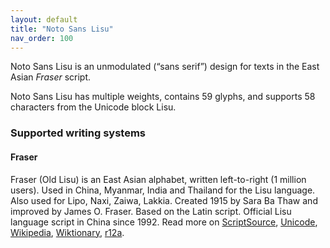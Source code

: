 ```yaml
---
layout: default
title: "Noto Sans Lisu"
nav_order: 100
---
```

Noto Sans Lisu is an unmodulated (“sans serif”) design for texts in the East Asian _Fraser_ script. 

Noto Sans Lisu has multiple weights, contains 59 glyphs, and supports 58 characters from the Unicode block Lisu.


### Supported writing systems


#### Fraser

Fraser (Old Lisu) is an East Asian alphabet, written left-to-right (1 million users). Used in China, Myanmar, India and Thailand for the Lisu language. Also used for Lipo, Naxi, Zaiwa, Lakkia. Created 1915 by Sara Ba Thaw and improved by James O. Fraser. Based on the Latin script. Official Lisu language script in China since 1992. Read more on [ScriptSource](https://scriptsource.org/scr/Lisu), [Unicode](https://www.unicode.org/versions/Unicode13.0.0/ch18.pdf#G44587), [Wikipedia](https://en.wikipedia.org/wiki/ISO_15924:Lisu), [Wiktionary](https://en.wiktionary.org/wiki/Category:Lisu_script), [r12a](https://r12a.github.io/scripts/links?iso=Lisu).


